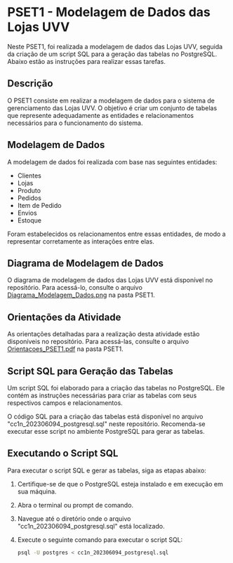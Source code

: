 # PSET1 - Modelagem de Dados das Lojas UVV

Neste PSET1, foi realizada a modelagem de dados das Lojas UVV, seguida da criação de um script SQL para a geração das tabelas no PostgreSQL. Abaixo estão as instruções para realizar essas tarefas.

## Descrição

O PSET1 consiste em realizar a modelagem de dados para o sistema de gerenciamento das Lojas UVV. O objetivo é criar um conjunto de tabelas que represente adequadamente as entidades e relacionamentos necessários para o funcionamento do sistema.

## Modelagem de Dados

A modelagem de dados foi realizada com base nas seguintes entidades:

- Clientes
- Lojas
- Produto
- Pedidos
- Item de Pedido
- Envios
- Estoque

Foram estabelecidos os relacionamentos entre essas entidades, de modo a representar corretamente as interações entre elas.

## Diagrama de Modelagem de Dados

O diagrama de modelagem de dados das Lojas UVV está disponível no repositório. Para acessá-lo, consulte o arquivo [Diagrama_Modelagem_Dados.png](https://github.com/RamsesMartins/uvv_bd1_cc1n/blob/main/PSET1/pset1.pdf) na pasta PSET1.

## Orientações da Atividade

As orientações detalhadas para a realização desta atividade estão disponíveis no repositório. Para acessá-las, consulte o arquivo [Orientacoes_PSET1.pdf](https://github.com/RamsesMartins/uvv_bd1_cc1n/blob/main/PSET1/lojas-uvv.png) na pasta PSET1.

## Script SQL para Geração das Tabelas

Um script SQL foi elaborado para a criação das tabelas no PostgreSQL. Ele contém as instruções necessárias para criar as tabelas com seus respectivos campos e relacionamentos.

O código SQL para a criação das tabelas está disponível no arquivo "cc1n_202306094_postgresql.sql" neste repositório. Recomenda-se executar esse script no ambiente PostgreSQL para gerar as tabelas.

## Executando o Script SQL

Para executar o script SQL e gerar as tabelas, siga as etapas abaixo:

1. Certifique-se de que o PostgreSQL esteja instalado e em execução em sua máquina.

2. Abra o terminal ou prompt de comando.

3. Navegue até o diretório onde o arquivo "cc1n_202306094_postgresql.sql" está localizado.

4. Execute o seguinte comando para executar o script SQL:

   ```bash
   psql -U postgres < cc1n_202306094_postgresql.sql
